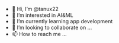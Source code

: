 - 👋 Hi, I’m @tanux22
- 👀 I’m interested in AI&ML
- 🌱 I’m currently learning app development
- 💞️ I’m looking to collaborate on ...
- 📫 How to reach me ...

<!---
tanux22/tanux22 is a ✨ special ✨ repository because its `README.md` (this file) appears on your GitHub profile.
You can click the Preview link to take a look at your changes.
--->
